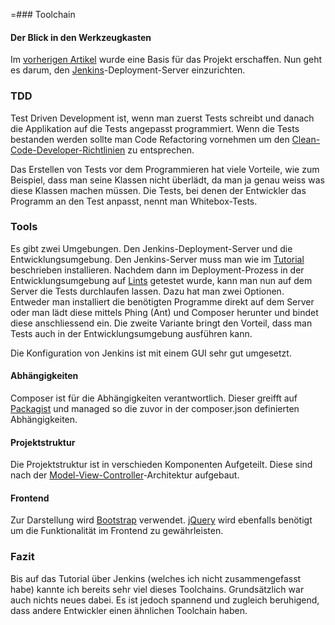 =### Toolchain
#### Der Blick in den Werkzeugkasten
Im [vorherigen Artikel](/artikel/phpmagazin/3.17/sicher_ins_ziel) wurde eine Basis für das Projekt erschaffen. Nun geht es darum, den [Jenkins](https://jenkins.io/)-Deployment-Server einzurichten.





### TDD
Test Driven Development ist, wenn man zuerst Tests schreibt und danach die Applikation auf die Tests angepasst programmiert. Wenn die Tests bestanden werden sollte man Code Refactoring vornehmen um den [Clean-Code-Developer-Richtlinien](http://clean-code-developer.de/) zu entsprechen.


Das Erstellen von Tests vor dem Programmieren hat viele Vorteile, wie zum Beispiel, dass man seine Klassen nicht überlädt, da man ja genau weiss was diese Klassen machen müssen. Die Tests, bei denen der Entwickler das Programm an den Test anpasst, nennt man Whitebox-Tests.


### Tools
Es gibt zwei Umgebungen. Den Jenkins-Deployment-Server und die Entwicklungsumgebung. Den Jenkins-Server muss man wie im [Tutorial](https://jenkins.io/doc/) beschrieben installieren. Nachdem dann im Deployment-Prozess in der Entwicklungsumgebung auf [Lints](/wiki/programmiersprachen/javascript/statische_codeanalyse#statische_codeanalyse_in_php) getestet wurde, kann man nun auf dem Server die Tests durchlaufen lassen. Dazu hat man zwei Optionen. Entweder man installiert die benötigten Programme direkt auf dem Server oder man lädt diese mittels Phing (Ant) und Composer herunter und bindet diese anschliessend ein. Die zweite Variante bringt den Vorteil, dass man Tests auch in der Entwicklungsumgebung ausführen kann.


Die Konfiguration von Jenkins ist mit einem GUI sehr gut umgesetzt.





#### Abhängigkeiten
Composer ist für die Abhängigkeiten verantwortlich. Dieser greifft auf [Packagist](https://packagist.org/) und managed so die zuvor in der composer.json definierten Abhängigkeiten.





#### Projektstruktur
Die Projektstruktur ist in verschieden Komponenten Aufgeteilt. Diese sind nach der [Model-View-Controller](/wiki/programmiersprachen/php/mvc)-Architektur aufgebaut.





#### Frontend
Zur Darstellung wird [Bootstrap](https://getbootstrap.com/) verwendet. [jQuery](http://jquery.com/) wird ebenfalls benötigt um die Funktionalität im Frontend zu gewährleisten.





### Fazit
Bis auf das Tutorial über Jenkins (welches ich nicht zusammengefasst habe) kannte ich bereits sehr viel dieses Toolchains. Grundsätzlich war auch nichts neues dabei. Es ist jedoch spannend und zugleich beruhigend, dass andere Entwickler einen ähnlichen Toolchain haben.